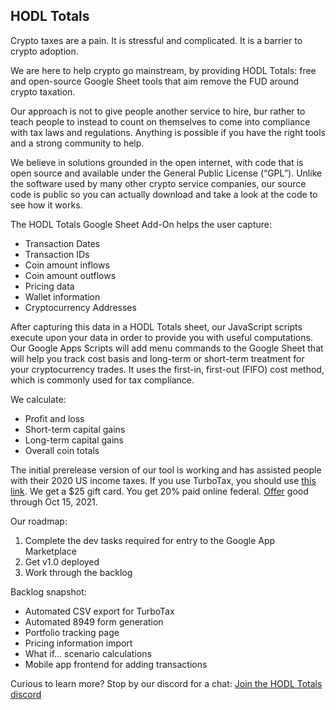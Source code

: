 ## HODL Totals

Crypto taxes are a pain. It is stressful and complicated. It is a barrier to crypto adoption.

We are here to help crypto go mainstream, by providing HODL Totals: free and open-source Google Sheet tools that aim remove the FUD around crypto taxation.

Our approach is not to give people another service to hire, bur rather to teach people to instead to count on themselves to come into compliance with tax laws and regulations. Anything is possible if you have the right tools and a strong community to help.

We believe in solutions grounded in the open internet, with code that is open source and available under the General Public License (“GPL”). Unlike the software used by many other crypto service companies, our source code is public so you can actually download and take a look at the code to see how it works.

The HODL Totals Google Sheet Add-On helps the user capture:
- Transaction Dates
- Transaction IDs
- Coin amount inflows
- Coin amount outflows
- Pricing data
- Wallet information
- Cryptocurrency Addresses

After capturing this data in a HODL Totals sheet, our JavaScript scripts execute upon your data in order to provide you with useful computations. Our Google Apps Scripts will add menu commands to the Google Sheet that will help you track cost basis and long-term or short-term treatment for your cryptocurrency trades. It uses the first-in, first-out (FIFO) cost method, which is commonly used for tax compliance. 

We calculate:
- Profit and loss
- Short-term capital gains
- Long-term capital gains
- Overall coin totals

The initial prerelease version of our tool is working and has assisted people with their 2020 US income taxes.
If you use TurboTax, you should use [this link](https://turbo.tax/pxd9zgp8).
We get a $25 gift card. You get 20% paid online federal. [Offer](https://turbotax.intuit.com/referral/terms) good through Oct 15, 2021.

Our roadmap:

1. Complete the dev tasks required for entry to the Google App Marketplace
2. Get v1.0 deployed 
3. Work through the backlog

Backlog snapshot:
  - Automated CSV export for TurboTax
  -	Automated 8949 form generation
  -	Portfolio tracking page
  -	Pricing information import
  -	What if… scenario calculations
  -	Mobile app frontend for adding transactions

Curious to learn more? 
Stop by our discord for a chat: [Join the HODL Totals discord](https://discord.com/invite/TWuA9DzZth)
